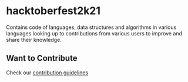 # hacktoberfest2k21

Contains code of languages, data structures and algorithms in various languages looking up to contributions from various users to improve and share their knowledge.

## Want to Contribute

Check our [contribution guidelines](https://github.com/khagapati-bagh/hacktoberfest2k21/blob/main/CONTRIBUTING.md) 
